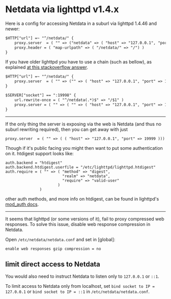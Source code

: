 # Netdata via lighttpd v1.4.x

Here is a config for accessing Netdata in a suburl via lighttpd 1.4.46 and newer:

```txt
$HTTP["url"] =~ "^/netdata/" {
    proxy.server  = ( "" => ("netdata" => ( "host" => "127.0.0.1", "port" => 19999 )))
    proxy.header = ( "map-urlpath" => ( "/netdata/" => "/") )
}
```

If you have older lighttpd you have to use a chain (such as bellow), as explained [at this stackoverflow answer](http://stackoverflow.com/questions/14536554/lighttpd-configuration-to-proxy-rewrite-from-one-domain-to-another).

```txt
$HTTP["url"] =~ "^/netdata/" {
    proxy.server  = ( "" => ("" => ( "host" => "127.0.0.1", "port" => 19998 )))
}

$SERVER["socket"] == ":19998" {
    url.rewrite-once = ( "^/netdata(.*)$" => "/$1" )
    proxy.server = ( "" => ( "" => ( "host" => "127.0.0.1", "port" => 19999 )))
}
```

---

If the only thing the server is exposing via the web is Netdata (and thus no suburl rewriting required),
then you can get away with just

```
proxy.server  = ( "" => ( ( "host" => "127.0.0.1", "port" => 19999 )))
```

Though if it's public facing you might then want to put some authentication on it.  htdigest support
looks like:

```
auth.backend = "htdigest"
auth.backend.htdigest.userfile = "/etc/lighttpd/lighttpd.htdigest"
auth.require = ( "" => ( "method" => "digest", 
                         "realm" => "netdata", 
                         "require" => "valid-user" 
                       )
               )
```

other auth methods, and more info on htdigest, can be found in lighttpd's [mod_auth docs](http://redmine.lighttpd.net/projects/lighttpd/wiki/Docs_ModAuth).

---

It seems that lighttpd (or some versions of it), fail to proxy compressed web responses.
To solve this issue, disable web response compression in Netdata.

Open `/etc/netdata/netdata.conf` and set in [global]\:

```
enable web responses gzip compression = no
```

## limit direct access to Netdata

You would also need to instruct Netdata to listen only to `127.0.0.1` or `::1`.

To limit access to Netdata only from localhost, set `bind socket to IP = 127.0.0.1` or `bind socket to IP = ::1` in `/etc/netdata/netdata.conf`.

